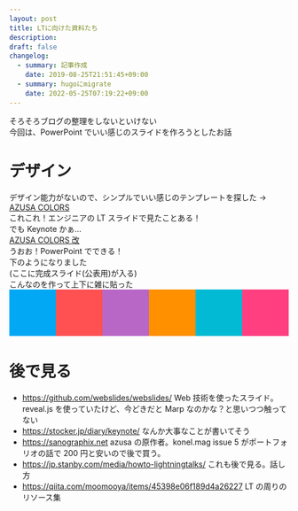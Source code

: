 ```yaml
---
layout: post
title: LTに向けた資料たち
description: 
draft: false
changelog:
  - summary: 記事作成
    date: 2019-08-25T21:51:45+09:00
  - summary: hugoにmigrate
    date: 2022-05-25T07:19:22+09:00
---
```


そろそろブログの整理をしないといけない  
今回は、PowerPoint でいい感じのスライドを作ろうとしたお話

# デザイン

デザイン能力がないので、シンプルでいい感じのテンプレートを探した -> [AZUSA COLORS](http://sanographix.github.io/azusa-colors/)  
これこれ！エンジニアの LT スライドで見たことある！  
でも Keynote かぁ…  
[AZUSA COLORS 改](https://miki73.com/2016/06/21/power-point-templets-azusa-colors-kai/)  
うおお！PowerPoint でできる！  
下のようになりました  
(ここに完成スライド(公表用)が入る)  
こんなのを作って上下に雑に貼った  
![](./p-1.png)

# 後で見る

- https://github.com/webslides/webslides/ Web 技術を使ったスライド。reveal.js を使っていたけど、今どきだと Marp なのかな？と思いつつ触ってない
- https://stocker.jp/diary/keynote/ なんか大事なことが書いてそう
- https://sanographix.net azusa の原作者。konel.mag issue 5 がポートフォリオの話で 200 円と安いので後で買う。
- https://jp.stanby.com/media/howto-lightningtalks/ これも後で見る。話し方
- https://qiita.com/moomooya/items/45398e06f189d4a26227 LT の周りのリソース集